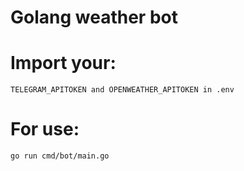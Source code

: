 # Golang weather bot

# Import your:
```
TELEGRAM_APITOKEN and OPENWEATHER_APITOKEN in .env
``` 

# For use:

```
go run cmd/bot/main.go

```
